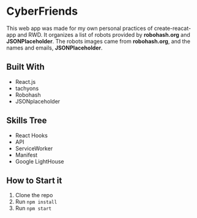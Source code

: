 # CyberFriends
This web app was made for my own personal practices of create-reacat-app and RWD.
It organizes a list of robots provided by **robohash.org** and **JSONPlaceholder**.
The robots images came from **robohash.org**, and the names and emails, **JSONPlaceholder**.
## Built With
* React.js
* tachyons
* Robohash
* JSONplaceholder
## Skills Tree
* React Hooks
* API
* ServiceWorker
* Manifest
* Google LightHouse
## How to Start it
1. Clone the repo
1. Run `npm install`
1. Run `npm start`
